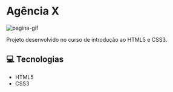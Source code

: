 Agência X
=====================
![pagina-gif](https://user-images.githubusercontent.com/39227316/80667652-203f1300-8a76-11ea-841e-4a0e3f169355.gif)

Projeto desenvolvido no curso de introdução ao HTML5 e CSS3.


:computer: Tecnologias
------------

- HTML5
- CSS3

